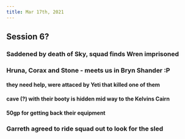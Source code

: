 ```yaml
---
title: Mar 17th, 2021
---
```


## Session 6?
### Saddened by death of Sky, squad finds Wren imprisoned
### Hruna, Corax and Stone - meets us in Bryn Shander :P
#### they need help, were attaced by Yeti that killed one of them
#### cave (?) with their booty is hidden mid way to the Kelvins Cairn
#### 50gp for getting back their equipment
### Garreth agreed to ride squad out to look for the sled
